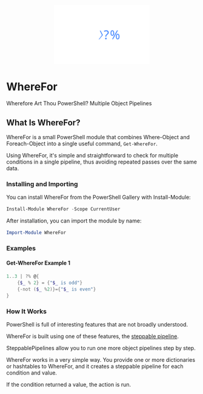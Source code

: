 <div align='center'>
    <img alt='WhereFor Logo (Animated)' style='width:50%' src='Assets/WhereFor-animated.svg' />
</div>

# WhereFor
Wherefore Art Thou PowerShell? Multiple Object Pipelines


## What Is WhereFor?

WhereFor is a small PowerShell module that combines Where-Object and Foreach-Object into a single useful command, `Get-WhereFor`.

Using WhereFor, it's simple and straightforward to check for multiple conditions in a single pipeline, thus avoiding repeated passes over the same data.

### Installing and Importing

You can install WhereFor from the PowerShell Gallery with Install-Module:

~~~PowerShell
Install-Module WhereFor -Scope CurrentUser
~~~

After installation, you can import the module by name:

~~~PowerShell
Import-Module WhereFor
~~~

### Examples

#### Get-WhereFor Example 1

~~~PowerShell
1..3 | ?% @{
    {$_ % 2} = {"$_ is odd"}
    {-not ($_ %2)}={"$_ is even"}
}
~~~


### How It Works

PowerShell is full of interesting features that are not broadly understood.  

WhereFor is built using one of these features, the [steppable pipeline](https://learn.microsoft.com/en-us/dotnet/api/system.management.automation.steppablepipeline?view=powershellsdk-7.4.0&wt.mc_id=MVP_321542).

SteppablePipelines allow you to run one more object pipelines step by step.

WhereFor works in a very simple way.  You provide one or more dictionaries or hashtables to WhereFor, and it creates a steppable pipeline for each condition and value.

If the condition returned a value, the action is run.

